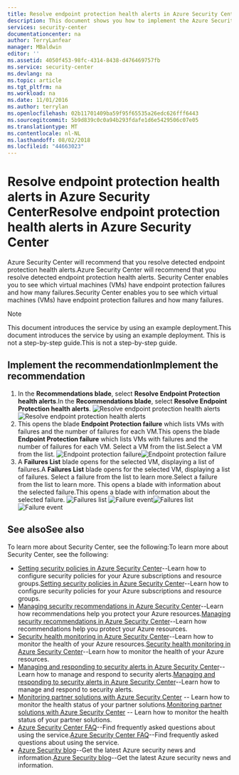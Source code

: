 ```yaml
---
title: Resolve endpoint protection health alerts in Azure Security Center| Microsoft Docs
description: This document shows you how to implement the Azure Security Center recommendation **Resolve Endpoint Protection health alerts**.
services: security-center
documentationcenter: na
author: TerryLanfear
manager: MBaldwin
editor: ''
ms.assetid: 4050f453-98fc-4314-8438-d476469757fb
ms.service: security-center
ms.devlang: na
ms.topic: article
ms.tgt_pltfrm: na
ms.workload: na
ms.date: 11/01/2016
ms.author: terrylan
ms.openlocfilehash: 02b11701409ba59f95f65535a26edc626fff6443
ms.sourcegitcommit: 5b9d839c0c0a94b293fdafe1d6e5429506c07e05
ms.translationtype: MT
ms.contentlocale: nl-NL
ms.lasthandoff: 08/02/2018
ms.locfileid: "44663023"
---
```

# <a name="resolve-endpoint-protection-health-alerts-in-azure-security-center"></a><span data-ttu-id="02987-103">Resolve endpoint protection health alerts in Azure Security Center</span><span class="sxs-lookup"><span data-stu-id="02987-103">Resolve endpoint protection health alerts in Azure Security Center</span></span>
<span data-ttu-id="02987-104">Azure Security Center will recommend that you resolve detected endpoint protection health alerts.</span><span class="sxs-lookup"><span data-stu-id="02987-104">Azure Security Center will recommend that you resolve detected endpoint protection health alerts.</span></span>  <span data-ttu-id="02987-105">Security Center enables you to see which virtual machines (VMs) have endpoint protection failures and how many failures.</span><span class="sxs-lookup"><span data-stu-id="02987-105">Security Center enables you to see which virtual machines (VMs) have endpoint protection failures and how many failures.</span></span>

> [!NOTE]
> <span data-ttu-id="02987-106">This document introduces the service by using an example deployment.</span><span class="sxs-lookup"><span data-stu-id="02987-106">This document introduces the service by using an example deployment.</span></span> <span data-ttu-id="02987-107">This is not a step-by-step guide.</span><span class="sxs-lookup"><span data-stu-id="02987-107">This is not a step-by-step guide.</span></span>
> 
> 

## <a name="implement-the-recommendation"></a><span data-ttu-id="02987-108">Implement the recommendation</span><span class="sxs-lookup"><span data-stu-id="02987-108">Implement the recommendation</span></span>
1. <span data-ttu-id="02987-109">In the **Recommendations blade**, select **Resolve Endpoint Protection health alerts**.</span><span class="sxs-lookup"><span data-stu-id="02987-109">In the **Recommendations blade**, select **Resolve Endpoint Protection health alerts**.</span></span>
   <span data-ttu-id="02987-110">![Resolve endpoint protection health alerts][1]</span><span class="sxs-lookup"><span data-stu-id="02987-110">![Resolve endpoint protection health alerts][1]</span></span>
2. <span data-ttu-id="02987-111">This opens the blade **Endpoint Protection failure** which lists VMs with failures and the number of failures for each VM.</span><span class="sxs-lookup"><span data-stu-id="02987-111">This opens the blade **Endpoint Protection failure** which lists VMs with failures and the number of failures for each VM.</span></span> <span data-ttu-id="02987-112">Select a VM from the list.</span><span class="sxs-lookup"><span data-stu-id="02987-112">Select a VM from the list.</span></span>
   <span data-ttu-id="02987-113">![Endpoint protection failure][2]</span><span class="sxs-lookup"><span data-stu-id="02987-113">![Endpoint protection failure][2]</span></span>
3. <span data-ttu-id="02987-114">A **Failures List** blade opens for the selected VM, displaying a list of failures.</span><span class="sxs-lookup"><span data-stu-id="02987-114">A **Failures List** blade opens for the selected VM, displaying a list of failures.</span></span> <span data-ttu-id="02987-115">Select a failure from the list to learn more.</span><span class="sxs-lookup"><span data-stu-id="02987-115">Select a failure from the list to learn more.</span></span> <span data-ttu-id="02987-116">This opens a blade with information about the selected failure.</span><span class="sxs-lookup"><span data-stu-id="02987-116">This opens a blade with information about the selected failure.</span></span>
   <span data-ttu-id="02987-117">![Failures list][3]
   ![Failure event][4]</span><span class="sxs-lookup"><span data-stu-id="02987-117">![Failures list][3]
![Failure event][4]</span></span>

## <a name="see-also"></a><span data-ttu-id="02987-118">See also</span><span class="sxs-lookup"><span data-stu-id="02987-118">See also</span></span>
<span data-ttu-id="02987-119">To learn more about Security Center, see the following:</span><span class="sxs-lookup"><span data-stu-id="02987-119">To learn more about Security Center, see the following:</span></span>

* <span data-ttu-id="02987-120">[Setting security policies in Azure Security Center](security-center-policies.md)--Learn how to configure security policies for your Azure subscriptions and resource groups.</span><span class="sxs-lookup"><span data-stu-id="02987-120">[Setting security policies in Azure Security Center](security-center-policies.md)--Learn how to configure security policies for your Azure subscriptions and resource groups.</span></span>
* <span data-ttu-id="02987-121">[Managing security recommendations in Azure Security Center](security-center-recommendations.md)--Learn how recommendations help you protect your Azure resources.</span><span class="sxs-lookup"><span data-stu-id="02987-121">[Managing security recommendations in Azure Security Center](security-center-recommendations.md)--Learn how recommendations help you protect your Azure resources.</span></span>
* <span data-ttu-id="02987-122">[Security health monitoring in Azure Security Center](security-center-monitoring.md)--Learn how to monitor the health of your Azure resources.</span><span class="sxs-lookup"><span data-stu-id="02987-122">[Security health monitoring in Azure Security Center](security-center-monitoring.md)--Learn how to monitor the health of your Azure resources.</span></span>
* <span data-ttu-id="02987-123">[Managing and responding to security alerts in Azure Security Center](security-center-managing-and-responding-alerts.md)--Learn how to manage and respond to security alerts.</span><span class="sxs-lookup"><span data-stu-id="02987-123">[Managing and responding to security alerts in Azure Security Center](security-center-managing-and-responding-alerts.md)--Learn how to manage and respond to security alerts.</span></span>
* <span data-ttu-id="02987-124">[Monitoring partner solutions with Azure Security Center](security-center-partner-solutions.md) -- Learn how to monitor the health status of your partner solutions.</span><span class="sxs-lookup"><span data-stu-id="02987-124">[Monitoring partner solutions with Azure Security Center](security-center-partner-solutions.md) -- Learn how to monitor the health status of your partner solutions.</span></span>
* <span data-ttu-id="02987-125">[Azure Security Center FAQ](security-center-faq.md)--Find frequently asked questions about using the service.</span><span class="sxs-lookup"><span data-stu-id="02987-125">[Azure Security Center FAQ](security-center-faq.md)--Find frequently asked questions about using the service.</span></span>
* <span data-ttu-id="02987-126">[Azure Security blog](http://blogs.msdn.com/b/azuresecurity/)--Get the latest Azure security news and information.</span><span class="sxs-lookup"><span data-stu-id="02987-126">[Azure Security blog](http://blogs.msdn.com/b/azuresecurity/)--Get the latest Azure security news and information.</span></span>

<!--Image references-->
[1]: https://docstestmedia1.blob.core.windows.net/azure-media/articles/security-center/media/security-center-resolve-endpoint-protection/resolve-endpoint-protection.png
[2]: https://docstestmedia1.blob.core.windows.net/azure-media/articles/security-center/media/security-center-resolve-endpoint-protection/endpoint-protection-failure.png
[3]: https://docstestmedia1.blob.core.windows.net/azure-media/articles/security-center/media/security-center-resolve-endpoint-protection/failure-list.png
[4]: https://docstestmedia1.blob.core.windows.net/azure-media/articles/security-center/media/security-center-resolve-endpoint-protection/failure-event.png




